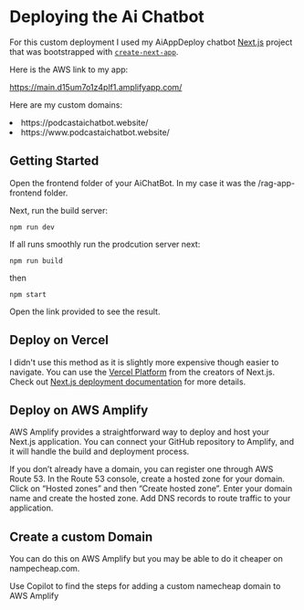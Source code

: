 # Deploying the Ai Chatbot

For this custom deployment I used my AiAppDeploy chatbot [Next.js](https://nextjs.org/) project that was bootstrapped with [`create-next-app`](https://github.com/vercel/next.js/tree/canary/packages/create-next-app).

Here is the AWS link to my app: 

https://main.d15um7o1z4plf1.amplifyapp.com/

Here are my custom domains:

<li>https://podcastaichatbot.website/</li>
<li>https://www.podcastaichatbot.website/</li>

## Getting Started

Open the frontend folder of your AiChatBot. In my case it was the /rag-app-frontend folder.

Next, run the build server:

```pwsh
npm run dev
```

If all runs smoothly run the prodcution server next:

```pwsh
npm run build
```
then
```pwsh
npm start
````

Open the link provided to see the result.

## Deploy on Vercel

I didn't use this method as it is slightly more expensive though easier to navigate. You can use the [Vercel Platform](https://vercel.com/new?utm_medium=default-template&filter=next.js&utm_source=create-next-app&utm_campaign=create-next-app-readme) from the creators of Next.js. Check out [Next.js deployment documentation](https://nextjs.org/docs/deployment) for more details.

## Deploy on AWS Amplify

AWS Amplify provides a straightforward way to deploy and host your Next.js application. You can connect your GitHub repository to Amplify, and it will handle the build and deployment process.

If you don’t already have a domain, you can register one through AWS Route 53. In the Route 53 console, create a hosted zone for your domain. Click on “Hosted zones” and then “Create hosted zone”. Enter your domain name and create the hosted zone. Add DNS records to route traffic to your application. 

## Create a custom Domain

You can do this on AWS Amplify but you may be able to do it cheaper on nampecheap.com. 

Use Copilot to find the steps for adding a custom namecheap domain to AWS Amplify